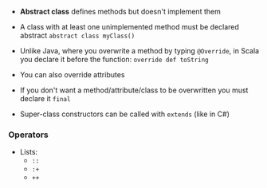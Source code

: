 * **Abstract class** defines methods but doesn't implement them
* A class with at least one unimplemented method must be declared abstract `abstract class myClass()`

* Unlike Java, where you overwrite a method by typing `@Override`, in Scala you declare it before the function: `override def toString`
* You can also override attributes
* If you don't want a method/attribute/class to be overwritten you must declare it `final`

* Super-class constructors can be called with `extends` (like in C#)

### Operators
- Lists:
	- `::`
	- `:+`
	- `++` 